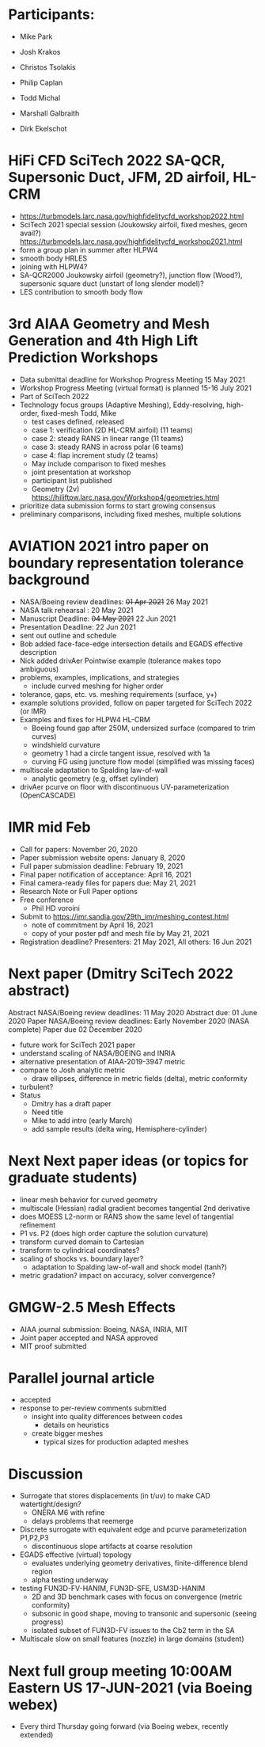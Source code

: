 
# Participants:
- Mike Park
- Josh Krakos
- Christos Tsolakis
- Philip Caplan
- Todd Michal

- Marshall Galbraith
- Dirk Ekelschot

# HiFi CFD SciTech 2022 SA-QCR, Supersonic Duct, JFM, 2D airfoil, HL-CRM
  - https://turbmodels.larc.nasa.gov/highfidelitycfd_workshop2022.html
  - SciTech 2021 special session (Joukowsky airfoil, fixed meshes, geom avail?)
    https://turbmodels.larc.nasa.gov/highfidelitycfd_workshop2021.html
  - form a group plan in summer after HLPW4
  - smooth body HRLES
  - joining with HLPW4?
  - SA-QCR2000 Joukowsky airfoil (geometry?), junction flow (Wood?),
     supersonic square duct (unstart of long slender model)?
  - LES contribution to smooth body flow

# 3rd AIAA Geometry and Mesh Generation and 4th High Lift Prediction Workshops
  - Data submittal deadline for Workshop Progress Meeting 15 May 2021
  - Workshop Progress Meeting (virtual format) is planned 15-16 July 2021
  - Part of SciTech 2022
  - Technology focus groups (Adaptive Meshing), Eddy-resolving, high-order, fixed-mesh
    Todd, Mike
    - test cases defined, released
    - case 1: verification (2D HL-CRM airfoil) (11 teams)
    - case 2: steady RANS in linear range (11 teams)
    - case 3: steady RANS in across polar (6 teams)
    - case 4: flap increment study (2 teams)
    - May include comparison to fixed meshes
    - joint presentation at workshop
    - participant list published
    - Geometry (2v) https://hiliftpw.larc.nasa.gov/Workshop4/geometries.html
  - prioritize data submission forms to start growing consensus
  - preliminary comparisons, including fixed meshes, multiple solutions

# AVIATION 2021 intro paper on boundary representation tolerance background
- NASA/Boeing review deadlines: ~~01 Apr 2021~~ 26 May 2021
- NASA talk rehearsal : 20 May 2021
- Manuscript Deadline: ~~04 May 2021~~ 22 Jun 2021
- Presentation Deadline: 22 Jun 2021
- sent out outline and schedule
- Bob added face-face-edge intersection details and EGADS effective description
- Nick added drivAer Pointwise example (tolerance makes topo ambiguous)
- problems, examples, implications, and strategies
  - include curved meshing for higher order
- tolerance, gaps, etc. vs. meshing requirements (surface, y+)
- example solutions provided, follow on paper targeted for SciTech 2022 (or IMR)
- Examples and fixes for HLPW4 HL-CRM
  - Boeing found gap after 250M, undersized surface (compared to trim curves)
  - windshield curvature
  - geometry 1 had a circle tangent issue, resolved with 1a
  - curving FG using juncture flow model (simplified was missing faces)
- multiscale adaptation to Spalding law-of-wall
  - analytic geometry (e.g, offset cylinder)
- drivAer pcurve on floor with discontinuous UV-parameterization (OpenCASCADE)

# IMR mid Feb
- Call for papers: November 20, 2020
- Paper submission website opens:  January 8, 2020
- Full paper submission deadline: February 19, 2021
- Final paper notification of acceptance: April 16, 2021
- Final camera-ready files for papers due: May 21, 2021
- Research Note or Full Paper options
- Free conference
  - Phil HD voroini
- Submit to https://imr.sandia.gov/29th_imr/meshing_contest.html
  - note of commitment by April 16, 2021
  - copy of your poster pdf and mesh file by May 21, 2021
- Registration deadline? Presenters: 21 May 2021, All others: 16 Jun 2021

# Next paper (Dmitry SciTech 2022 abstract)
Abstract NASA/Boeing review deadlines: 11 May 2020
Abstract due: 01 June 2020
Paper NASA/Boeing review deadlines: Early November 2020 (NASA complete)
Paper due 02 December 2020
- future work for SciTech 2021 paper
- understand scaling of NASA/BOEING and INRIA
- alternative presentation of AIAA-2019-3947 metric
- compare to Josh analytic metric
  - draw ellipses, difference in metric fields (delta), metric conformity
- turbulent?
- Status
  - Dmitry has a draft paper
  - Need title
  - Mike to add intro (early March)
  - add sample results (delta wing, Hemisphere-cylinder)

# Next Next paper ideas (or topics for graduate students)
- linear mesh behavior for curved geometry
- multiscale (Hessian) radial gradient becomes tangential 2nd derivative
- does MOESS L2-norm or RANS show the same level of tangential refinement
- P1 vs. P2 (does high order capture the solution curvature)
- transform curved domain to Cartesian
- transform to cylindrical coordinates?
- scaling of shocks vs. boundary layer?
  - adaptation to Spalding law-of-wall and shock model (tanh?)
- metric gradation? impact on accuracy, solver convergence? 

# GMGW-2.5 Mesh Effects
- AIAA journal submission: Boeing, NASA, INRIA, MIT
- Joint paper accepted and NASA approved
- MIT proof submitted

# Parallel journal article
- accepted
- response to per-review comments submitted
  - insight into quality differences between codes
    - details on heuristics
  - create bigger meshes
    - typical sizes for production adapted meshes

# Discussion
- Surrogate that stores displacements (in t/uv) to make CAD watertight/design?
  - ONERA M6 with refine
  - delays problems that reemerge
- Discrete surrogate with equivalent edge and pcurve parameterization P1,P2,P3
  - discontinuous slope artifacts at coarse resolution 
- EGADS effective (virtual) topology
  - evaluates underlying geometry derivatives, finite-difference blend region
  - alpha testing underway
- testing FUN3D-FV-HANIM, FUN3D-SFE, USM3D-HANIM
  - 2D and 3D benchmark cases with focus on convergence (metric conformity)
  - subsonic in good shape, moving to transonic and supersonic (seeing progress)
  - isolated subset of FUN3D-FV issues to the Cb2 term in the SA
- Multiscale slow on small features (nozzle) in large domains (student)

# Next full group meeting 10:00AM Eastern US 17-JUN-2021 (via Boeing webex)
- Every third Thursday going forward (via Boeing webex, recently extended)

